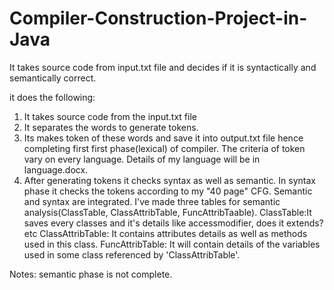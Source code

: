 # Compiler-Construction-Project-in-Java
It takes source code from input.txt file and decides if it is syntactically and semantically correct.

it does the following:
1) It takes source code from the input.txt file
2) It separates the words to generate tokens.
3) Its makes token of these words and save it into output.txt file hence completing first first phase(lexical) of compiler. The criteria of 
   token vary on every language. Details of my language will be in language.docx.
4) After generating tokens it checks syntax as well as semantic. In syntax phase it checks the tokens according to my "40 page" CFG. Semantic
   and syntax are integrated. I've made three tables for semantic analysis(ClassTable, ClassAttribTable, FuncAttribTaable).
   ClassTable:It saves every classes and it's details like accessmodifier, does it extends? etc
   ClassAttribTable: It contains attributes details as well as methods used in this class.
   FuncAttribTable: It will contain details of the variables used in some class referenced by 'ClassAttribTable'. 
   
Notes: semantic phase is not complete.
